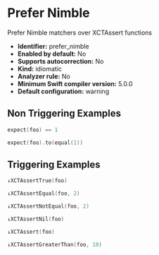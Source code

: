 # Prefer Nimble

Prefer Nimble matchers over XCTAssert functions

* **Identifier:** prefer_nimble
* **Enabled by default:** No
* **Supports autocorrection:** No
* **Kind:** idiomatic
* **Analyzer rule:** No
* **Minimum Swift compiler version:** 5.0.0
* **Default configuration:** warning

## Non Triggering Examples

```swift
expect(foo) == 1
```

```swift
expect(foo).to(equal(1))
```

## Triggering Examples

```swift
↓XCTAssertTrue(foo)
```

```swift
↓XCTAssertEqual(foo, 2)
```

```swift
↓XCTAssertNotEqual(foo, 2)
```

```swift
↓XCTAssertNil(foo)
```

```swift
↓XCTAssert(foo)
```

```swift
↓XCTAssertGreaterThan(foo, 10)
```